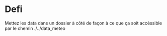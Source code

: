 # Defi
Mettez les data dans un dossier à côté de façon à ce que ça soit accèssible par le chemin ./../data_meteo